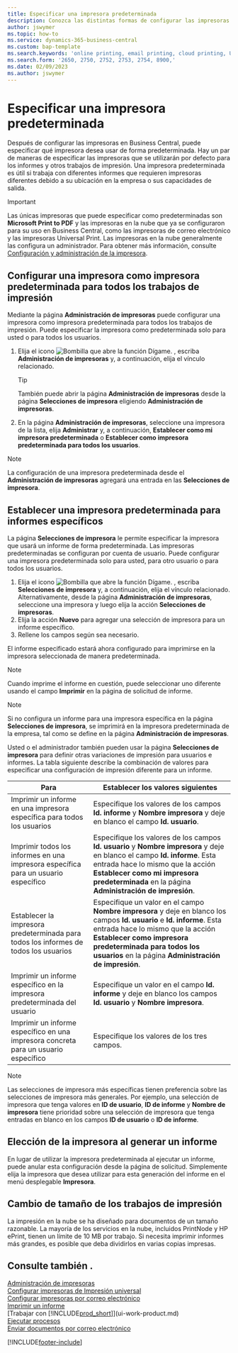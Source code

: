 ```yaml
---
title: Especificar una impresora predeterminada
description: Conozca las distintas formas de configurar las impresoras para que se utilicen por defecto para los trabajos de impresión.
author: jswymer
ms.topic: how-to
ms.service: dynamics-365-business-central
ms.custom: bap-template
ms.search.keywords: 'online printing, email printing, cloud printing, Universal Print'
ms.search.form: '2650, 2750, 2752, 2753, 2754, 8900,'
ms.date: 02/09/2023
ms.author: jswymer
---
```

# <a name="specify-a-default-printer"></a><a name="default"></a>Especificar una impresora predeterminada

Después de configurar las impresoras en Business Central, puede especificar qué impresora desea usar de forma predeterminada. Hay un par de maneras de especificar las impresoras que se utilizarán por defecto para los informes y otros trabajos de impresión. Una impresora predeterminada es útil si trabaja con diferentes informes que requieren impresoras diferentes debido a su ubicación en la empresa o sus capacidades de salida.

> [!IMPORTANT]
> Las únicas impresoras que puede especificar como predeterminadas son **Microsoft Print to PDF** y las impresoras en la nube que ya se configuraron para su uso en Business Central, como las impresoras de correo electrónico y las impresoras Universal Print. Las impresoras en la nube generalmente las configura un administrador. Para obtener más información, consulte [Configuración y administración de la impresora](admin-printer-setup-overview.md).   

## <a name="set-a-printer-as-a-default-printer-for-all-print-jobs"></a>Configurar una impresora como impresora predeterminada para todos los trabajos de impresión

Mediante la página **Administración de impresoras** puede configurar una impresora como impresora predeterminada para todos los trabajos de impresión. Puede especificar la impresora como predeterminada solo para usted o para todos los usuarios.

1. Elija el icono ![Bombilla que abre la función Dígame.](media/ui-search/search_small.png "Dígame qué desea hacer") , escriba **Administración de impresoras** y, a continuación, elija el vínculo relacionado.

    > [!TIP]
    > También puede abrir la página **Administración de impresoras** desde la página **Selecciones de impresora** eligiendo **Administración de impresoras**.  
2. En la página **Administración de impresoras**, seleccione una impresora de la lista, elija **Administrar** y, a continuación, **Establecer como mi impresora predeterminada** o **Establecer como impresora predeterminada para todos los usuarios**.

> [!NOTE]
> La configuración de una impresora predeterminada desde el **Administración de impresoras** agregará una entrada en las **Selecciones de impresora**.

## <a name="set-a-default-printer-for-specific-reports"></a>Establecer una impresora predeterminada para informes específicos

La página **Selecciones de impresora** le permite especificar la impresora que usará un informe de forma predeterminada. Las impresoras predeterminadas se configuran por cuenta de usuario. Puede configurar una impresora predeterminada solo para usted, para otro usuario o para todos los usuarios.

1. Elija el icono ![Bombilla que abre la función Dígame.](media/ui-search/search_small.png "Dígame qué desea hacer") , escriba **Selecciones de impresora** y, a continuación, elija el vínculo relacionado. Alternativamente, desde la página **Administración de impresoras**, seleccione una impresora y luego elija la acción **Selecciones de impresoras**.
2. Elija la acción **Nuevo** para agregar una selección de impresora para un informe específico.
3. Rellene los campos según sea necesario.

El informe especificado estará ahora configurado para imprimirse en la impresora seleccionada de manera predeterminada.

> [!NOTE]
> Cuando imprime el informe en cuestión, puede seleccionar uno diferente usando el campo **Imprimir** en la página de solicitud de informe.

> [!NOTE]
> Si no configura un informe para una impresora específica en la página **Selecciones de impresora**, se imprimirá en la impresora predeterminada de la empresa, tal como se define en la página **Administración de impresoras**.

Usted o el administrador también pueden usar la página **Selecciones de impresora** para definir otras variaciones de impresión para usuarios e informes. La tabla siguiente describe la combinación de valores para especificar una configuración de impresión diferente para un informe.

|Para                                                 |Establecer los valores siguientes                                             |
|---------------------------------------------------|---------------------------------------------------------------------|
|Imprimir un informe en una impresora específica para todos los usuarios |Especifique los valores de los campos **Id. informe** y **Nombre impresora** y deje en blanco el campo **Id. usuario**.|
|Imprimir todos los informes en una impresora específica para un usuario específico|Especifique los valores de los campos **Id. usuario** y **Nombre impresora** y deje en blanco el campo **Id. informe**. Esta entrada hace lo mismo que la acción **Establecer como mi impresora predeterminada** en la página **Administración de impresión**.|
|Establecer la impresora predeterminada para todos los informes de todos los usuarios|Especifique un valor en el campo **Nombre impresora** y deje en blanco los campos **Id. usuario** e **Id. informe**. Esta entrada hace lo mismo que la acción **Establecer como impresora predeterminada para todos los usuarios** en la página **Administración de impresión**.|
|Imprimir un informe específico en la impresora predeterminada del usuario|Especifique un valor en el campo **Id. informe** y deje en blanco los campos **Id. usuario** y **Nombre impresora**.|
|Imprimir un informe específico en una impresora concreta para un usuario específico|Especifique los valores de los tres campos.|

> [!NOTE]
> Las selecciones de impresora más específicas tienen preferencia sobre las selecciones de impresora más generales. Por ejemplo, una selección de impresora que tenga valores en **ID de usuario**, **ID de informe** y **Nombre de impresora** tiene prioridad sobre una selección de impresora que tenga entradas en blanco en los campos **ID de usuario** o **ID de informe**.

## <a name="choosing-the-printer-when-running-a-report"></a>Elección de la impresora al generar un informe

En lugar de utilizar la impresora predeterminada al ejecutar un informe, puede anular esta configuración desde la página de solicitud. Simplemente elija la impresora que desea utilizar para esta generación del informe en el menú desplegable **Impresora**.

## <a name="sizing-print-jobs"></a>Cambio de tamaño de los trabajos de impresión

La impresión en la nube se ha diseñado para documentos de un tamaño razonable. La mayoría de los servicios en la nube, incluidos PrintNode y HP ePrint, tienen un límite de 10 MB por trabajo. Si necesita imprimir informes más grandes, es posible que deba dividirlos en varias copias impresas.

## <a name="see-also"></a>Consulte también .

[Administración de impresoras](admin-printer-setup-overview.md)  
[Configurar impresoras de Impresión universal](admin-printer-setup-universal-print.md)  
[Configurar impresoras por correo electrónico](admin-printer-setup-email.md)  
[Imprimir un informe](ui-work-report.md#PrintReport)  
[Trabajar con [!INCLUDE[prod_short](includes/prod_short.md)]](ui-work-product.md)  
[Ejecutar procesos](ui-how-run-batch-jobs.md)  
[Enviar documentos por correo electrónico](ui-how-send-documents-email.md)  

[!INCLUDE[footer-include](includes/footer-banner.md)]
